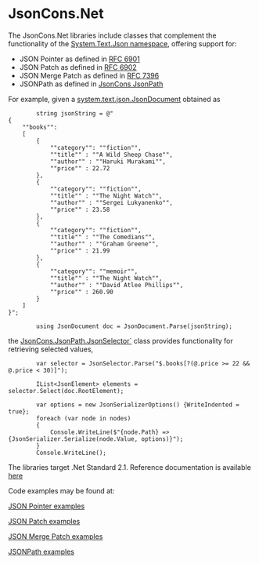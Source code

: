 # JsonCons.Net

The JsonCons.Net libraries include classes that complement the functionality of the 
[System.Text.Json namespace](https://docs.microsoft.com/en-us/dotnet/api/system.text.json?view=netcore-3.1),
offering support for:

- JSON Pointer as defined in [RFC 6901](https://datatracker.ietf.org/doc/html/rfc6901)
- JSON Patch as defined in [RFC 6902](https://datatracker.ietf.org/doc/html/rfc6902)
- JSON Merge Patch as defined in [RFC 7396](https://datatracker.ietf.org/doc/html/rfc7396)
- JSONPath as defined in [JsonCons JsonPath](https://danielaparker.github.io/JsonCons.Net/articles/JsonPath/JsonConsJsonPath.html)

For example, given a [system.text.json.JsonDocument](https://docs.microsoft.com/en-us/dotnet/api/system.text.json.jsondocument?view=net-5.0)
obtained as
```
        string jsonString = @"
{
    ""books"":
    [
        {
            ""category"": ""fiction"",
            ""title"" : ""A Wild Sheep Chase"",
            ""author"" : ""Haruki Murakami"",
            ""price"" : 22.72
        },
        {
            ""category"": ""fiction"",
            ""title"" : ""The Night Watch"",
            ""author"" : ""Sergei Lukyanenko"",
            ""price"" : 23.58
        },
        {
            ""category"": ""fiction"",
            ""title"" : ""The Comedians"",
            ""author"" : ""Graham Greene"",
            ""price"" : 21.99
        },
        {
            ""category"": ""memoir"",
            ""title"" : ""The Night Watch"",
            ""author"" : ""David Atlee Phillips"",
            ""price"" : 260.90
        }
    ]
}";

        using JsonDocument doc = JsonDocument.Parse(jsonString);
```
the <a href="https://github.com/danielaparker/JsonCons.Net/blob/main/docs/ref/JsonCons.JsonPath.JsonSelector.html">JsonCons.JsonPath.JsonSelector`</a> class 
provides functionality for retrieving selected values,

```
        var selector = JsonSelector.Parse("$.books[?(@.price >= 22 && @.price < 30)]");

        IList<JsonElement> elements = selector.Select(doc.RootElement);

        var options = new JsonSerializerOptions() {WriteIndented = true};
        foreach (var node in nodes)
        {
            Console.WriteLine($"{node.Path} => {JsonSerializer.Serialize(node.Value, options)}");
        }
        Console.WriteLine();
```

The libraries target .Net Standard 2.1. Reference documentation is available [here](https://danielaparker.github.io/JsonCons.Net/ref/)

Code examples may be found at:

[JSON Pointer examples](https://github.com/danielaparker/JsonCons.Net/blob/main/examples/JsonPointer.Examples/JsonPointerExamples.cs)

[JSON Patch examples](https://github.com/danielaparker/JsonCons.Net/blob/main/examples/JsonPatch.Examples/JsonPatchExamples.cs)

[JSON Merge Patch examples](https://github.com/danielaparker/JsonCons.Net/blob/main/examples/JsonMergePatch.Examples/JsonMergePatchExamples.cs)

[JSONPath examples](https://github.com/danielaparker/JsonCons.Net/blob/main/examples/JsonPath.Examples/JsonPathExamples.cs)

